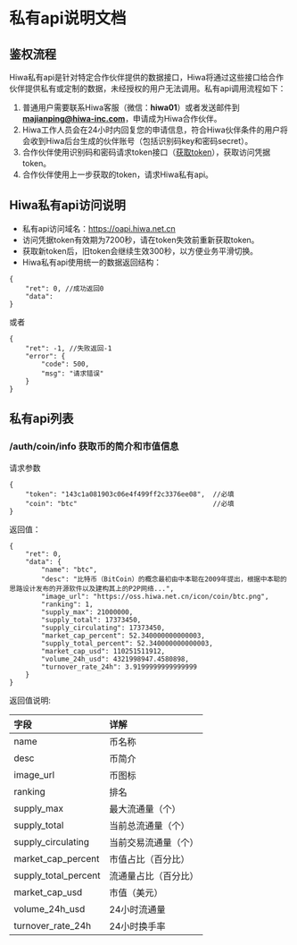 
# 私有api说明文档
## 鉴权流程
Hiwa私有api是针对特定合作伙伴提供的数据接口，Hiwa将通过这些接口给合作伙伴提供私有或定制的数据，未经授权的用户无法调用。私有api调用流程如下：
1. 普通用户需要联系Hiwa客服（微信：**hiwa01**）或者发送邮件到 **majianping@hiwa-inc.com**，申请成为Hiwa合作伙伴。
2. Hiwa工作人员会在24小时内回复您的申请信息，符合Hiwa伙伴条件的用户将会收到Hiwa后台生成的伙伴账号（包括识别码key和密码secret）。
3. 合作伙伴使用识别码和密码请求token接口（[获取token](https://github.com/majianping110/Hiwa_Open_Api_Doc/blob/master/%E5%85%AC%E6%9C%89api%E6%8E%A5%E5%8F%A3%E5%88%97%E8%A1%A8.md#openpartnergetaccesstoken--%E8%8E%B7%E5%8F%96%E8%AE%BF%E9%97%AE%E5%87%AD%E6%8D%AEtoken)），获取访问凭据token。
4. 合作伙伴使用上一步获取的token，请求Hiwa私有api。
## Hiwa私有api访问说明
- 私有api访问域名：https://oapi.hiwa.net.cn
- 访问凭据token有效期为7200秒，请在token失效前重新获取token。
- 获取新token后，旧token会继续生效300秒，以方便业务平滑切换。
- Hiwa私有api使用统一的数据返回结构：
```
{
	"ret": 0, //成功返回0
	"data": 
}
```
或者
```
{
	"ret": -1, //失败返回-1
	"error": {
		"code": 500,
		"msg": "请求错误"
	}
}
```
## 私有api列表
###  /auth/coin/info    获取币的简介和市值信息
请求参数
```
{
	"token": "143c1a081903c06e4f499ff2c3376ee08",  //必填
	"coin": "btc"                                  //必填
}
```
返回值：
```
{
	"ret": 0,
	"data": {
		"name": "btc",
		"desc": "比特币（BitCoin）的概念最初由中本聪在2009年提出，根据中本聪的思路设计发布的开源软件以及建构其上的P2P网络...",
		"image_url": "https://oss.hiwa.net.cn/icon/coin/btc.png",
		"ranking": 1,
		"supply_max": 21000000,
		"supply_total": 17373450,
		"supply_circulating": 17373450,
		"market_cap_percent": 52.340000000000003,
		"supply_total_percent": 52.340000000000003,
		"market_cap_usd": 110251511912,
		"volume_24h_usd": 4321998947.4580898,
		"turnover_rate_24h": 3.9199999999999999
	}
}
```
返回值说明:

|字段|详解|
|:---|:--|
|name|币名称|
|desc|币简介|
|image_url|币图标|
|ranking|排名|
|supply_max|最大流通量（个）|
|supply_total|当前总流通量（个）|
|supply_circulating|当前交易流通量（个）|
|market_cap_percent|市值占比（百分比）|
|supply_total_percent|流通量占比（百分比）|
|market_cap_usd|市值（美元）|
|volume_24h_usd|24小时流通量|
|turnover_rate_24h|24小时换手率|
